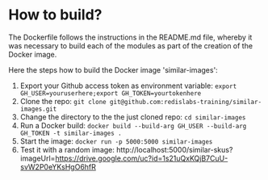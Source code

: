 # How to build?

The Dockerfile follows the instructions in the README.md file, whereby it was necessary to build each of the modules as part of the creation of the Docker image.

Here the steps how to build the Docker image 'similar-images':

1. Export your Github access token as environment variable: `export GH_USER=youruserhere;export GH_TOKEN=yourtokenhere`
2. Clone the repo: `git clone git@github.com:redislabs-training/similar-images.git`
3. Change the directory to the the just cloned repo: `cd similar-images`
4. Run a Docker build: `docker build --build-arg GH_USER --build-arg GH_TOKEN -t similar-images .`
5. Start the image: `docker run -p 5000:5000 similar-images`
6. Test it with a random image: http://localhost:5000/similar-skus?imageUrl=https://drive.google.com/uc?id=1s21uQxKQjB7CuU-svW2P0eYKsHgO6hfR